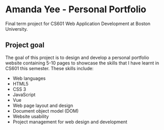 # Amanda Yee - Personal Portfolio

Final term project for CS601 Web Application Development at Boston University. 

## Project goal

The goal of this project is to design and develop a personal portfolio website containing 5-10 pages to showcase the skills that I have learnt in CS601 this semester. These skills include:
- Web languages 
- HTML5
- CSS 3
- JavaScript
- Vue
- Web page layout and design
- Document object model (DOM)
- Website usability
- Project management for web design and development